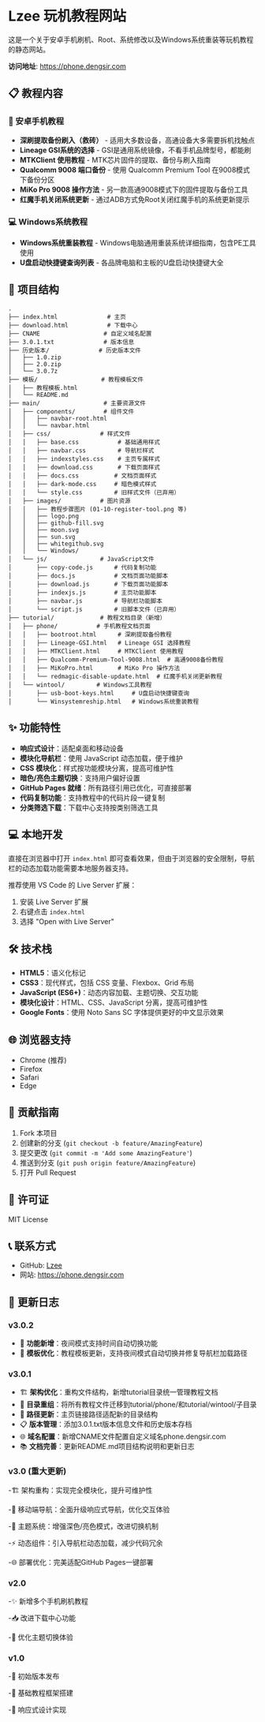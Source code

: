 # Lzee 玩机教程网站

这是一个关于安卓手机刷机、Root、系统修改以及Windows系统重装等玩机教程的静态网站。

**访问地址**: https://phone.dengsir.com

## 📋 教程内容

### 📱 安卓手机教程
- **深刷提取备份刷入（救砖）** - 适用大多数设备，高通设备大多需要拆机找触点
- **Lineage GSI系统的选择** - GSI是通用系统镜像，不看手机品牌型号，都能刷
- **MTKClient 使用教程** - MTK芯片固件的提取、备份与刷入指南
- **Qualcomm 9008 端口备份** - 使用 Qualcomm Premium Tool 在9008模式下备份分区
- **MiKo Pro 9008 操作方法** - 另一款高通9008模式下的固件提取与备份工具
- **红魔手机关闭系统更新** - 通过ADB方式免Root关闭红魔手机的系统更新提示

### 💻 Windows系统教程
- **Windows系统重装教程** - Windows电脑通用重装系统详细指南，包含PE工具使用
- **U盘启动快捷键查询列表** - 各品牌电脑和主板的U盘启动快捷键大全

## 📁 项目结构

```
.
├── index.html              # 主页
├── download.html           # 下载中心
├── CNAME                  # 自定义域名配置
├── 3.0.1.txt              # 版本信息
├── 历史版本/              # 历史版本文件
│   ├── 1.0.zip
│   ├── 2.0.zip
│   └── 3.0.7z
├── 模板/                  # 教程模板文件
│   ├── 教程模板.html
│   └── README.md
├── main/                  # 主要资源文件
│   ├── components/        # 组件文件
│   │   ├── navbar-root.html
│   │   └── navbar.html
│   ├── css/              # 样式文件
│   │   ├── base.css           # 基础通用样式
│   │   ├── navbar.css         # 导航栏样式
│   │   ├── indexstyles.css    # 主页专属样式
│   │   ├── download.css       # 下载页面样式
│   │   ├── docs.css          # 文档页面样式
│   │   ├── dark-mode.css     # 暗色模式样式
│   │   └── style.css         # 旧样式文件（已弃用）
│   ├── images/           # 图片资源
│   │   ├── 教程步骤图片 (01-10-register-tool.png 等)
│   │   ├── logo.png
│   │   ├── github-fill.svg
│   │   ├── moon.svg
│   │   ├── sun.svg
│   │   ├── whitegithub.svg
│   │   └── Windows/
│   └── js/               # JavaScript文件
│       ├── copy-code.js      # 代码复制功能
│       ├── docs.js           # 文档页面功能脚本
│       ├── download.js       # 下载页面功能脚本
│       ├── indexjs.js        # 主页功能脚本
│       ├── navbar.js         # 导航栏功能脚本
│       └── script.js         # 旧脚本文件（已弃用）
├── tutorial/             # 教程文档目录（新增）
│   ├── phone/           # 手机教程文档页面
│   │   ├── bootroot.html      # 深刷提取备份教程
│   │   ├── Lineage-GSI.html   # Lineage GSI 选择教程
│   │   ├── MTKClient.html     # MTKClient 使用教程
│   │   ├── Qualcomm-Premium-Tool-9008.html  # 高通9008备份教程
│   │   ├── MiKoPro.html       # MiKo Pro 操作方法
│   │   └── redmagic-disable-update.html  # 红魔手机关闭更新教程
│   └── wintool/         # Windows工具教程
│       ├── usb-boot-keys.html     # U盘启动快捷键查询
│       └── Winsystemreship.html   # Windows系统重装教程
```

## ✨ 功能特性

- **响应式设计**：适配桌面和移动设备
- **模块化导航栏**：使用 JavaScript 动态加载，便于维护
- **CSS 模块化**：样式按功能模块分离，提高可维护性
- **暗色/亮色主题切换**：支持用户偏好设置
- **GitHub Pages 就绪**：所有路径引用已优化，可直接部署
- **代码复制功能**：支持教程中的代码片段一键复制
- **分类筛选下载**：下载中心支持按类别筛选工具


## 💻 本地开发

直接在浏览器中打开 `index.html` 即可查看效果，但由于浏览器的安全限制，导航栏的动态加载功能需要本地服务器支持。

推荐使用 VS Code 的 Live Server 扩展：
1. 安装 Live Server 扩展
2. 右键点击 `index.html`
3. 选择 "Open with Live Server"

## 🛠️ 技术栈

- **HTML5**：语义化标记
- **CSS3**：现代样式，包括 CSS 变量、Flexbox、Grid 布局
- **JavaScript (ES6+)**：动态内容加载、主题切换、交互功能
- **模块化设计**：HTML、CSS、JavaScript 分离，提高可维护性
- **Google Fonts**：使用 Noto Sans SC 字体提供更好的中文显示效果

## 🌐 浏览器支持

- Chrome (推荐)
- Firefox
- Safari
- Edge

## 📝 贡献指南

1. Fork 本项目
2. 创建新的分支 (`git checkout -b feature/AmazingFeature`)
3. 提交更改 (`git commit -m 'Add some AmazingFeature'`)
4. 推送到分支 (`git push origin feature/AmazingFeature`)
5. 打开 Pull Request

## 📄 许可证

MIT License

## 📞 联系方式

- GitHub: [Lzee](https://github.com/Lzee)
- 网站: https://phone.dengsir.com

## 🔄 更新日志

### v3.0.2
- 🌙 **功能新增**：夜间模式支持时间自动切换功能
- 📝 **模板优化**：教程模板更新，支持夜间模式自动切换并修复导航栏加载路径

### v3.0.1
- 🏗️ **架构优化**：重构文件结构，新增tutorial目录统一管理教程文档
- 📁 **目录重组**：将所有教程文件迁移到tutorial/phone/和tutorial/wintool/子目录
- 🔗 **路径更新**：主页链接路径适配新的目录结构
- 📋 **版本管理**：添加3.0.1.txt版本信息文件和历史版本存档
- 🌐 **域名配置**：新增CNAME文件配置自定义域名phone.dengsir.com
- 📚 **文档完善**：更新README.md项目结构说明和更新日志


###  v3.0 (重大更新)
-🏗️ 架构重构：实现完全模块化，提升可维护性

-📱 移动端导航：全面升级响应式导航，优化交互体验

-🎨 主题系统：增强深色/亮色模式，改进切换机制

-⚡ 动态组件：引入导航栏动态加载，减少代码冗余

-🌐 部署优化：完美适配GitHub Pages一键部署

### v2.0
-✨ 新增多个手机刷机教程

-📥 改进下载中心功能

-🎨 优化主题切换体验

### v1.0
-🎉 初始版本发布

-🧱 基础教程框架搭建

-📱 响应式设计实现

